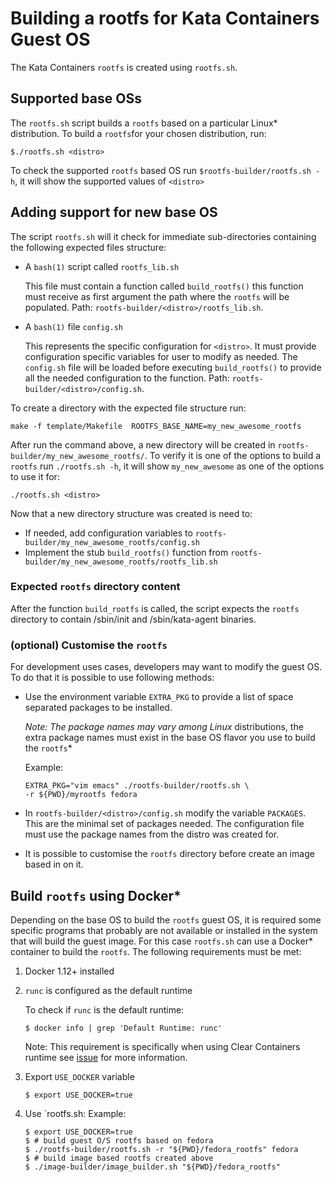 # Building a rootfs for Kata Containers Guest OS #

The Kata Containers `rootfs` is created using `rootfs.sh`.

## Supported base OSs ##

The `rootfs.sh` script builds a `rootfs` based on a particular Linux\*
distribution. To build a `rootfs`for your chosen distribution, run:

```
$./rootfs.sh <distro>
```

To check the supported `rootfs` based OS run `$rootfs-builder/rootfs.sh
-h`, it will show the supported values of `<distro>`


## Adding support for new base OS ##

The script `rootfs.sh` will it check for immediate sub-directories
containing the following expected files structure:

- A `bash(1)` script called `rootfs_lib.sh`

  This file must contain a function called `build_rootfs()` this function
  must receive as first argument the path where the `rootfs` will be
  populated. Path: `rootfs-builder/<distro>/rootfs_lib.sh`.


- A `bash(1)` file `config.sh`

  This represents the specific configuration for `<distro>`. It must
  provide configuration specific variables for user to modify as needed.
  The `config.sh` file will be loaded before executing `build_rootfs()` to
  provide all the needed configuration to the function. Path:
  `rootfs-builder/<distro>/config.sh`.

To create a directory with the expected file structure run:

```
make -f template/Makefile  ROOTFS_BASE_NAME=my_new_awesome_rootfs
```

After run the command above, a new directory will be created in
`rootfs-builder/my_new_awesome_rootfs/`. To verify it is one of the
options to build a `rootfs` run `./rootfs.sh -h`, it will show
`my_new_awesome` as one of the options to use it for:

```
./rootfs.sh <distro>
```

Now that a new directory structure was created is need to:

- If needed, add configuration variables to `rootfs-builder/my_new_awesome_rootfs/config.sh`
- Implement the stub `build_rootfs()` function from `rootfs-builder/my_new_awesome_rootfs/rootfs_lib.sh`

### Expected `rootfs` directory content ###

After the function `build_rootfs` is called, the script expects the
`rootfs` directory to contain /sbin/init and /sbin/kata-agent binaries.

### (optional) Customise the `rootfs` ###

For development uses cases, developers may want to modify the guest OS.
To do that it is possible to use following methods:

- Use the environment variable `EXTRA_PKG` to provide a list of space
  separated packages to be installed.

  *Note: The package names may vary among Linux* distributions, the extra
  package names must exist in the base OS flavor you use to build the
  `rootfs`*

  Example:
  ```
  EXTRA_PKG="vim emacs" ./rootfs-builder/rootfs.sh \
  -r ${PWD}/myrootfs fedora

  ```

- In `rootfs-builder/<distro>/config.sh` modify the variable `PACKAGES`.
  This are the minimal set of packages needed. The configuration file must
  use the package names from the distro was created for.

- It is possible to customise the `rootfs` directory before create an
  image based in on it.


## Build `rootfs` using Docker* ##

Depending on the base OS to build the `rootfs` guest OS, it is required some
specific programs that probably are not available or installed in the system
that will build the guest image. For this case `rootfs.sh` can use
a Docker\* container to build the `rootfs`. The following requirements
must be met:

1. Docker 1.12+ installed

2. `runc` is configured as the default runtime

   To check if `runc` is the default runtime:

   ```
   $ docker info | grep 'Default Runtime: runc'
   ```

   Note:
   This requirement is specifically when using Clear Containers runtime
   see [issue](https://github.com/clearcontainers/runtime/issues/828) for
   more information.

3. Export `USE_DOCKER` variable

   ```
   $ export USE_DOCKER=true
   ```
4. Use `rootfs.sh:
   Example:
   ```
   $ export USE_DOCKER=true
   $ # build guest O/S rootfs based on fedora
   $ ./rootfs-builder/rootfs.sh -r "${PWD}/fedora_rootfs" fedora
   $ # build image based rootfs created above
   $ ./image-builder/image_builder.sh "${PWD}/fedora_rootfs"
   ```
